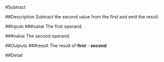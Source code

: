 #Subtract

##Description
Subtract the second value from the first and emit the result.

##Inputs
###value
The first operand.

###value
The second operand.

##Outputs
###result
The result of **first** - **second**.

##Detail

